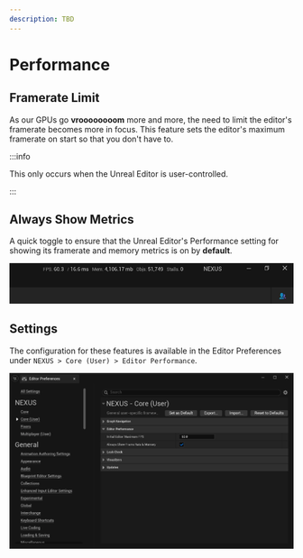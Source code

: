 ```yaml
---
description: TBD
---
```


# Performance

## Framerate Limit
As our GPUs go **vroooooooom** more and more, the need to limit the editor's framerate becomes more in focus. This feature sets the editor's maximum framerate on start so that you don't have to.

:::info

This only occurs when the Unreal Editor is user-controlled. 

:::

## Always Show Metrics

A quick toggle to ensure that the Unreal Editor's Performance setting for showing its framerate and memory metrics is on by **default**.

![Editor Performance Metrics](editor-performance-metrics.webp)

## Settings

The configuration for these features is available in the Editor Preferences under  `NEXUS > Core (User) > Editor Performance`.

![Editor Performance Settings](performance-settings.webp)
